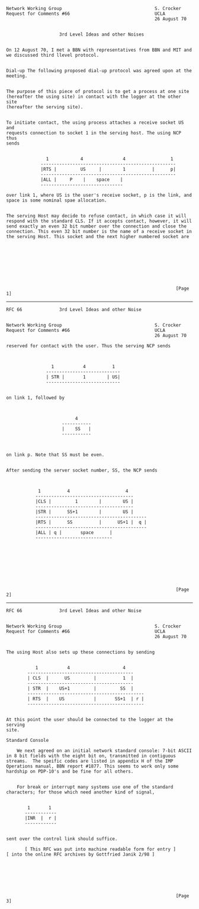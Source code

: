     Network Working Group                                   S. Crocker
    Request for Comments #66                                UCLA
                                                            26 August 70


                        3rd Level Ideas and other Noises


    On 12 August 70, I met a BBN with representatives from BBN and MIT and
    we discussed third llevel protocol.


    Dial-up The following proposed dial-up protocol was agreed upon at the
    meeting.


    The purpose of this piece of protocol is to get a process at one site
    (hereafter the using site) in contact with the logger at the other site
    (hereafter the serving site).


    To initiate contact, the using process attaches a receive socket US and
    requests connection to socket 1 in the serving host. The using NCP thus
    sends


                   1            4               4                 1
                 ---------------------------------------------------
                 |RTS |         US     |        1          |      p|
                 ---------------------------------------------------
                 |ALL |     P    |    space    |
                 -------------------------------

    over link 1, where US is the user's receive socket, p is the link, and
    space is some nominal spae allocation.


    The serving Host may decide to refuse contact, in which case it will
    respond with the standard CLS. If it accepts contact, however, it will
    send exactly an even 32 bit number over the connection and close the
    connection. This even 32 bit number is the name of a receive socket in
    the serving Host. This socket and the next higher numbered socket are









                                                                    [Page 1]

------------------------------------------------------------------------

``` newpage
RFC 66              3rd Level Ideas and other Noise


Network Working Group                                   S. Crocker
Request for Comments #66                                UCLA
                                                        26 August 70

reserved for contact with the user. Thus the serving NCP sends



                 1           4          1
               ----------------------------
               | STR |       1        | US|
               ----------------------------


on link 1, followed by



                          4
                     -----------
                     |    SS   |
                     -----------



on link p. Note that SS must be even.


After sending the server socket number, SS, the NCP sends



            1          4                     4
           -------------------------------------
           |CLS |         1        |        US |
           -------------------------------------
           |STR |      SS+1        |        US |
           ------------------------------------------
           |RTS |      SS          |      US+1 |  q |
           ------------------------------------------
           |ALL | q |       space      |
           -----------------------------









                                                                [Page 2]
```

------------------------------------------------------------------------

``` newpage
RFC 66              3rd Level Ideas and other Noise


Network Working Group                                   S. Crocker
Request for Comments #66                                UCLA
                                                        26 August 70


The using Host also sets up these connections by sending


           1           4                    4
        ----------------------------------------
        | CLS  |      US         |          1  |
        ----------------------------------------
        | STR  |    US+1         |         SS  |
        --------------------------------------------
        | RTS  |    US           |       SS+1  | r |
        --------------------------------------------


At this point the user should be connected to the logger at the serving
site.

Standard Console

    We next agreed on an initial network standard console: 7-bit ASCII
in 8 bit fields with the eight bit on, transmitted in contiguous
streams.  The speific codes are listed in appendix H of the IMP
Operations manual, BBN report #1877. This seems to work only some
hardship on PDP-10's and be fine for all others.


    For break or interrupt many systems use one of the standard
characters; for those which need another kind of signal,


        1       1
       ------------
       |INR  |  r |
       ------------


sent over the control link should suffice.

       [ This RFC was put into machine readable form for entry ]
[ into the online RFC archives by Gottfried Janik 2/98 ]







                                                                [Page 3]
```
